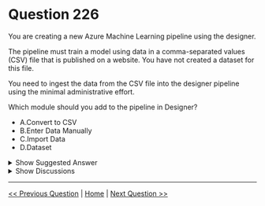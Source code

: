 # Question 226

You are creating a new Azure Machine Learning pipeline using the designer.

The pipeline must train a model using data in a comma-separated values (CSV) file that is published on a website. You have not created a dataset for this file.

You need to ingest the data from the CSV file into the designer pipeline using the minimal administrative effort.

Which module should you add to the pipeline in Designer?

* A.Convert to CSV
* B.Enter Data Manually
* C.Import Data
* D.Dataset

<details>
  <summary>Show Suggested Answer</summary>

  <strong>C</strong><br>

</details>

<details>
  <summary>Show Discussions</summary>

<blockquote><p><strong>sachinrkp</strong> <code>(Sun 27 Jun 2021 14:12)</code> - <em>Upvotes: 43</em></p><p>Import data using the Import Data module
The Import Data module skips registering your dataset in Azure Machine Learning and imports data directly from a datastore or HTTP URL. So Answer is C</p></blockquote>
<blockquote><p><strong>amelia</strong> <code>(Tue 29 Jun 2021 12:03)</code> - <em>Upvotes: 14</em></p><p>Answer is D
By creating a dataset, you create a reference to the data source location, along with a copy of its metadata. Because the data remains in its existing location, you incur no extra storage cost, hence minimise administrative effort as required in the question. For the data to be accessible by Azure Machine Learning, datasets must be created from paths in Azure datastores or public web URLs.
https://docs.microsoft.com/en-us/azure/machine-learning/how-to-create-register-datasets</p></blockquote>
<blockquote><p><strong>chaudha4</strong> <code>(Thu 05 May 2022 13:41)</code> - <em>Upvotes: 16</em></p><p>The question is asking &quot;which module should you...&quot; Dataset is not a designer module so even though you could use it, the question is not about that. Ans is C.</p></blockquote>
<blockquote><p><strong>fhlos</strong> <code>(Fri 28 Jun 2024 11:37)</code> - <em>Upvotes: 3</em></p><p>C - ChatGPT
The &quot;Import Data&quot; module in the Azure Machine Learning designer allows you to import data from various sources, including web URLs. It provides a simple way to ingest data from a CSV file published on a website without the need to create a dataset beforehand.</p></blockquote>
<blockquote><p><strong>phdykd</strong> <code>(Fri 16 Feb 2024 01:46)</code> - <em>Upvotes: 2</em></p><p>C. Import Data
The Dataset module is used to create a dataset from existing data sources, such as Azure Blob Storage, Azure Data Lake Storage, or Azure SQL Database. Since the data is already in a CSV file, the Import Data module is the best option for ingesting the data into the pipeline with minimal administrative effort.</p></blockquote>
<blockquote><p><strong>mamau</strong> <code>(Tue 13 Feb 2024 05:49)</code> - <em>Upvotes: 1</em></p><p>C. Import Data for minimal admin effort
Using the Import Data component in Azure Machine Learning Studio requires minimal administrative effort compared to using Azure Machine Learning datasets. The Import Data component allows you to import data into your pipeline by specifying the URL of the file, so you can easily access and work with the data without the need to manually download and upload the file. This makes it a quick and efficient way to get your data into the pipeline with minimal administrative effort. On the other hand, creating an Azure Machine Learning dataset requires more steps, such as uploading the data to a storage account and creating the dataset in the Azure Machine Learning Studio, which can take more time and effort.
https://learn.microsoft.com/en-us/azure/machine-learning/v1/how-to-designer-import-data</p></blockquote>
<blockquote><p><strong>michaelmorar</strong> <code>(Thu 07 Dec 2023 22:04)</code> - <em>Upvotes: 1</em></p><p>Import data is correct</p></blockquote>
<blockquote><p><strong>giusecozza</strong> <code>(Thu 07 Sep 2023 09:04)</code> - <em>Upvotes: 3</em></p><p>maybe this question is a bit outdated. Through a Dataset object is currently possible to read data from HTTP URL&#x27;s, so in my opinion D is the correct answer.

https://docs.microsoft.com/en-us/python/api/azureml-core/azureml.core.dataset.dataset?view=azure-ml-py</p></blockquote>
<blockquote><p><strong>dija123</strong> <code>(Wed 07 Dec 2022 08:35)</code> - <em>Upvotes: 5</em></p><p>Answer is C</p></blockquote>
<blockquote><p><strong>prasad06</strong> <code>(Sat 17 Sep 2022 17:33)</code> - <em>Upvotes: 2</em></p><p>I see only this kind of comment by the user across many question. I suspect this is just spamming.. even the user display name is suspect</p></blockquote>
<blockquote><p><strong>Tejoo</strong> <code>(Mon 25 Jul 2022 16:03)</code> - <em>Upvotes: 5</em></p><p>C. Enter Data Manually (to minimize administrative cost)</p></blockquote>
<blockquote><p><strong>ljljljlj</strong> <code>(Mon 11 Jul 2022 14:06)</code> - <em>Upvotes: 4</em></p><p>On exam 2021/7/10</p></blockquote>
<blockquote><p><strong>trickerk</strong> <code>(Thu 07 Jul 2022 10:00)</code> - <em>Upvotes: 6</em></p><p>Correct answer: C. 
Modules for data input and output on designer:
- Enter Data Manually
- Export Data
- Import Data
https://docs.microsoft.com/en-us/azure/machine-learning/algorithm-module-reference/module-reference</p></blockquote>
<blockquote><p><strong>Kapil1803</strong> <code>(Tue 05 Jul 2022 16:41)</code> - <em>Upvotes: 2</em></p><p>Answer D is correct. Please refer the below link which states add dataset Module for import data. https://docs.microsoft.com/en-us/azure/machine-learning/tutorial-designer-automobile-price-train-score</p></blockquote>
<blockquote><p><strong>trickerk</strong> <code>(Sun 07 Aug 2022 12:47)</code> - <em>Upvotes: 1</em></p><p>Wrong
Modules for data input and output on designer:
- Enter Data Manually
- Export Data
- Import Data
https://docs.microsoft.com/en-us/azure/machine-learning/algorithm-module-reference/module-reference</p></blockquote>
<blockquote><p><strong>SnowCheetah</strong> <code>(Thu 16 Jun 2022 09:13)</code> - <em>Upvotes: 4</em></p><p>https://docs.microsoft.com/en-us/azure/machine-learning/how-to-designer-import-data
There are two possible ways to extract data
1. Register Data - to &quot;Dataset&quot; segment 
2. Using &quot;Import Data&quot; 

Since question is already ask about extracting data via website and user didn&#x27;t register dataset beforehand 
C is should be correct answer.</p></blockquote>
<blockquote><p><strong>rishi_ram</strong> <code>(Fri 03 Jun 2022 21:37)</code> - <em>Upvotes: 4</em></p><p>Answer is C:
Import Data module - Use the Import Data module to directly access data from online datasources.
https://docs.microsoft.com/en-us/azure/machine-learning/how-to-designer-import-data
https://docs.microsoft.com/en-us/azure/machine-learning/algorithm-module-reference/import-data</p></blockquote>
<blockquote><p><strong>dev2dev</strong> <code>(Sun 27 Mar 2022 01:46)</code> - <em>Upvotes: 10</em></p><p>Dataset is not even a module that you can use in designer. Import Data is correct answer.</p></blockquote>
<blockquote><p><strong>kty</strong> <code>(Fri 18 Mar 2022 06:06)</code> - <em>Upvotes: 4</em></p><p>explication for the question is not even for the designer. 
the answer is &#x27;C&#x27;</p></blockquote>

</details>

---

[<< Previous Question](question_225.md) | [Home](/index.md) | [Next Question >>](question_227.md)
